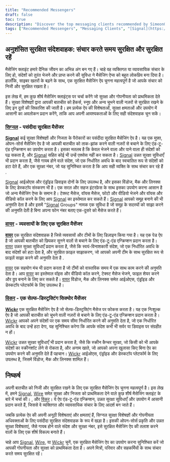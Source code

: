 ```yaml
---
title: "Recommended Messengers"
draft: false
toc: true
description: "Discover the top messaging clients recommended by SimeonOnSecurity. Stay secure and communicate with ease using [Signal](https://www.signal.org/), the preferred option, [Wire](https://wire.com/en/), and [Wickr](https://wickr.com/). Browse through the options and choose the right messenger for you."
tags: ["Recommended Messengers", "Messaging Clients", "[Signal](https://www.signal.org/)", "[Wire](https://wire.com/en/)", "[Wicker](https://[Wickr](https://wickr.com/).com/)", "SimeonOnSecurity", "Privacy-focused messaging", "Encrypted messaging"]
---
```

 ## अनुशंसित सुरक्षित संदेशवाहक: संचार करते समय सुरक्षित और सुरक्षित रहें  मैसेजिंग क्लाइंट हमारे दैनिक जीवन का अभिन्न अंग बन गए हैं। चाहे वह व्यक्तिगत या व्यावसायिक संचार के लिए हो, संदेशों को तुरंत भेजने और प्राप्त करने की सुविधा ने मैसेजिंग ऐप्स को बहुत लोकप्रिय बना दिया है। हालाँकि, साइबर खतरों के बढ़ने के साथ, एक सुरक्षित मैसेजिंग ऐप चुनना महत्वपूर्ण है जो आपके संचार को निजी और सुरक्षित रखता है।  इस लेख में, हम कुछ शीर्ष मैसेजिंग क्लाइंट्स पर चर्चा करेंगे जो सुरक्षा और गोपनीयता को प्राथमिकता देते हैं। सुरक्षा विशेषज्ञों द्वारा आपकी बातचीत को हैकर्स, स्नूप और अन्य चुभने वाली नज़रों से सुरक्षित रखने के लिए इन दूतों की सिफारिश की जाती है। हम प्रत्येक ऐप की विशेषताओं, सुरक्षा क्षमताओं और उपयोग में आसानी का अवलोकन प्रदान करेंगे, ताकि आप अपनी आवश्यकताओं के लिए सही संदेशवाहक चुन सकें।  ### [सिग्नल](https://www.signal.org/) - पसंदीदा सुरक्षित मैसेंजर  **[Signal](https://www.signal.org/)** कई सुरक्षा विशेषज्ञों और निजता के पैरोकारों का पसंदीदा सुरक्षित मैसेजिंग ऐप है। यह एक मुफ़्त, ओपन-सोर्स मैसेजिंग ऐप है जो आपकी बातचीत को ताक-झांक करने वाली नज़रों से बचाने के लिए एंड-टू-एंड एन्क्रिप्शन का उपयोग करता है। इसका मतलब है कि केवल भेजने वाला और पाने वाला ही संदेशों को पढ़ सकता है, और [Signal](https://www.signal.org/) सहित कोई भी उन्हें एक्सेस नहीं कर सकता है। [Signal](https://www.signal.org/) उन्नत सुरक्षा सुविधाएँ भी प्रदान करता है, जैसे गायब होने वाले संदेश, जो एक निर्धारित अवधि के बाद स्वचालित रूप से संदेशों को हटा देते हैं, और एक सुरक्षा नंबर, जो यह सुनिश्चित करता है कि आप सही व्यक्ति के साथ संचार कर रहे हैं .  [Signal](https://www.signal.org/) आईओएस और एंड्रॉइड डिवाइस दोनों के लिए उपलब्ध है, और इसका विंडोज, मैक और लिनक्स के लिए डेस्कटॉप संस्करण भी है। एक सरल और सहज इंटरफ़ेस के साथ इसका उपयोग करना आसान है जो अन्य मैसेजिंग ऐप्स के समान है। टेक्स्ट मैसेज, वॉयस मैसेज, फोटो और वीडियो भेजने और वॉयस और वीडियो कॉल करने के लिए आप [Signal](https://www.signal.org/) का इस्तेमाल कर सकते हैं। [Signal](https://www.signal.org/) आपको समूह बनाने की भी अनुमति देता है और इसमें "[Signal](https://www.signal.org/) Groups" नामक एक सुविधा है जो समूह के सदस्यों को साझा करने की अनुमति देती है बिना अपना फोन नंबर बताए एक-दूसरे को मैसेज करते हैं।  ### [वायर](https://wire.com/hi/) - व्यवसायों के लिए एक सुरक्षित मैसेंजर  **[वायर](https://wire.com/en/)** एक सुरक्षित संदेशवाहक है जिसे व्यवसायों और टीमों के लिए डिज़ाइन किया गया है। यह एक पेड ऐप है जो आपकी बातचीत को छिपकर सुनने वालों से बचाने के लिए एंड-टू-एंड एन्क्रिप्शन प्रदान करता है। [वायर](https://wire.com/en/) उन्नत सुरक्षा सुविधाएँ प्रदान करता है, जैसे कि स्वयं-विनाशकारी संदेश, जो एक निर्धारित अवधि के बाद संदेशों को हटा देता है, और सुरक्षित फ़ाइल साझाकरण, जो आपको अपनी टीम के साथ सुरक्षित रूप से फ़ाइलें साझा करने की अनुमति देता है .  [वायर](https://wire.com/en/) एक सहयोग मंच भी प्रदान करता है जो टीमों को वास्तविक समय में एक साथ काम करने की अनुमति देता है। आप [वायर](https://wire.com/hi/) का इस्तेमाल वॉइस और वीडियो कॉल करने, टेक्स्ट मैसेज भेजने, फाइल शेयर करने और ग्रुप बनाने के लिए कर सकते हैं। [वायर](https://wire.com/en/) विंडोज, मैक और लिनक्स समेत आईओएस, एंड्रॉइड और डेस्कटॉप प्लेटफॉर्म के लिए उपलब्ध है।  ### [विकर](https://wickr.com/) - एक सेल्फ-डिस्ट्रक्टिंग सिक्योर मैसेंजर  **[Wickr](https://wickr.com/)** एक सुरक्षित मैसेजिंग ऐप है जो सेल्फ-डिस्ट्रक्टिंग मैसेज पर फोकस करता है। यह एक निःशुल्क ऐप है जो आपकी बातचीत को चुभने वाली नज़रों से बचाने के लिए एंड-टू-एंड एन्क्रिप्शन प्रदान करता है। [Wickr](https://wickr.com/) आपको अपने संदेशों पर एक समय सीमा निर्धारित करने की अनुमति देता है, जो एक निर्धारित अवधि के बाद उन्हें हटा देगा, यह सुनिश्चित करेगा कि आपके संदेश कभी भी सर्वर या डिवाइस पर संग्रहीत न हों।  [Wickr](https://wickr.com/) उन्नत सुरक्षा सुविधाएँ भी प्रदान करता है, जैसे कि स्क्रीन कैप्चर सुरक्षा, जो किसी को भी आपके संदेशों का स्क्रीनशॉट लेने से रोकता है, और अनाम खाते, जो आपको अपना खुलासा किए बिना ऐप का उपयोग करने की अनुमति देते हैं पहचान। [Wickr](https://wickr.com/) आईओएस, एंड्रॉइड और डेस्कटॉप प्लेटफॉर्म के लिए उपलब्ध है, जिसमें विंडोज, मैक और लिनक्स शामिल हैं।  ## निष्कर्ष  अपनी बातचीत को निजी और सुरक्षित रखने के लिए एक सुरक्षित मैसेजिंग ऐप चुनना महत्वपूर्ण है। इस लेख में, हमने [Signal](https://www.signal.org/), [Wire](https://wire.com/en/) समेत सुरक्षा और निजता को प्राथमिकता देने वाले कुछ शीर्ष मैसेजिंग क्लाइंट के बारे में चर्चा की। , और [विकर](https://wickr.com/)। ये ऐप एंड-टू-एंड एन्क्रिप्शन, उन्नत सुरक्षा सुविधाएँ और उपयोग में आसानी प्रदान करते हैं, जिससे वे व्यक्तिगत और व्यावसायिक संचार के लिए आदर्श बन जाते हैं।  जबकि प्रत्येक ऐप की अपनी अनूठी विशेषताएं और क्षमताएं हैं, सिग्नल सुरक्षा विशेषज्ञों और गोपनीयता अधिवक्ताओं के लिए पसंदीदा सुरक्षित संदेशवाहक के रूप में खड़ा है। इसकी ओपन-सोर्स प्रकृति और उन्नत सुरक्षा विशेषताएं, जैसे गायब होने वाले संदेश और सुरक्षा नंबर, इसे सुरक्षित मैसेजिंग ऐप की तलाश करने वालों के लिए एक शीर्ष विकल्प बनाते हैं।  चाहे आप [Signal](https://www.signal.org/), [Wire](https://wire.com/en/), या [Wickr](https://wickr.com/) चुनें, एक सुरक्षित मैसेजिंग ऐप का उपयोग करना सुनिश्चित करें जो आपकी गोपनीयता और सुरक्षा को प्राथमिकता देता है। अपने मित्रों, परिवार और सहकर्मियों के साथ संचार करते समय सुरक्षित रहें।